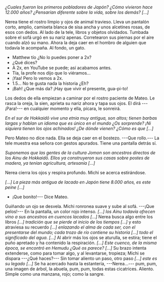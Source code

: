 *¿Cuales fueron los primeros pobladores de Japón? ¿Cómo vivieron hace 12.000 años? ¿Pensarían diferente sobre la vida, sobre los demás? [...]*

Nerea tiene el rostro limpio y ojos de animal travieso. Lleva un pantalón corto, amplio, camiseta blanca de sisa ancha y unos alcetines rosas, de esos con dedos. Al lado de la tele,  libros y objetos olvidados. Tumbada sobre el sofá urgó en su nariz apenas. Corretearon sus piernas por el aire cuando alzó su mano. Ahora la deja caer en el hombro de alguien que todavía le acompaña. Al fondo, un gato. 

- Matthew tío ¿No lo puedes poner a 2x?
- ¿Qué dices?
- A 2x, en YouTube se puede; así acabamos antes.
-  Tía, la profe nos dijo que lo viéramos...
- ¡Yaa! Pero lo vemos a 2x.
- 1.5... No te gusta nada la historia ¿Eh?
- ¡Bah! ¿Que más da? ¡Hay que vivir el presente, gua-pi-to!

Los dedos de ella empiezan a caminar por el rostro paciente de Mateo. Le rasca la oreja, la sien, aprieta su nariz ahora y tapa sus ojos. El dirá  ---¡Para!--- en cualquier momento y ella, pícara, le sonreirá. 

*En el sur de Hokkaidō vive una etnia muy antigua, son altos; tienen barbas largas y hablan un idioma que es único en el mundo ¿Os sorprende? ¡Ni siquiera tienen los ojos achinados! ¿De dónde vienen? ¿Cómo es que [...]*

Pero Mateo no dice nada. Ella se deja caer en el bostezo. ---Que rollo.--- La tele muestra esa señora con gestos apurados. Tiene una pantalla detrás sí.

*Suponemos que las gentes de la cultura Jomon son ancestros directos de los Ainu de Hokkaidō. Ellos ya construyeron sus casas sobre postes de madera, ya tenían agricultura, artesanía [...]*

Nerea cierra los ojos y respira profundo. Michi se acerca estirándose. 

*[...] La pieza más antigua de lacado en Japón tiene 8.000 años, es este peine [...]*

- ¡Que bonito!--- Dice Mateo.

Guiñando un ojo se desvela. Michi ronronea suave y sube al sofá. ---¡Que pelos!--- En la pantalla, un color rojo intenso. *[...] los Ainu todavía ofrecen vino a sus ancestros en cuencos lacados [...]* Nerea busca algo entre los libros  *[...] tradición que se pierde al inicio de los tiempos [...]* y esto atraviesa su recuerdo  *[...] enlazando el alma de cada ser, con el presentarse del mundo; cada trozo de río contiene su historia [...] todo el significado del agua. [...]* Al abrir más los ojos se aturulla, se estira; tiene el puño apretado y ha contenido la respiración. *[...] Este cuenco, de la misma época, se encontró en Hemudu ¿Qué os parece? [...]* Su brazo intenta extenderse, como para tomar algo, y al levantarse, tropieza; Michi se dispara ---¿Qué haces?--- Sin tomar aliento un paso, otro paso *[...] este es su legado [...]* Se ha acercado hasta la estantería,  ---Nerea...--- pum, pum, una imagen de árbol, la abuela, pum, pum, todas estas cicatrices. Aliento. Simple como una manzana, rojo; como la sangre. 







